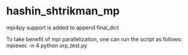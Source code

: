 # hashin_shtrikman_mp

mpi4py support is added to append final_dict

To take benefit of mpi parallelization, one can run the script as follows:
mpiexec -n 4 python orp_test.py